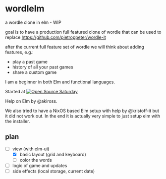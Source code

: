 # wordlelm

a wordle clone in elm - WIP

goal is to have a production full featured clone of wordle that can be used to replace https://github.com/pietroppeter/wordle-it

after the current full feature set of wordle we will think about adding features, e.g.:
- play a past game
- history of all your past games
- share a custom game

I am a beginner in both Elm and functional languages.

Started at [![Open Source Saturday](https://img.shields.io/badge/%E2%9D%A4%EF%B8%8F-open%20source%20saturday-F64060.svg)](https://www.meetup.com/it-IT/Open-Source-Saturday-Milano/)

Help on Elm by @akiross.

We also tried to have a NixOS based Elm setup with help by @kristoff-it but it did not work out.
In the end it is actually very simple to just setup elm with the installer.

## plan

- [ ] view (with elm-ui)
  - [x] basic layout (grid and keyboard)
  - [ ] color the words
- [ ] logic of game and updates
- [ ] side effects (local storage, current date)
